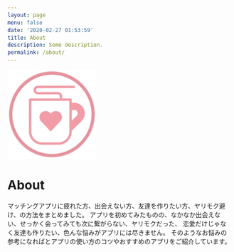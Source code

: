 ```yaml
---
layout: page
menu: false
date: '2020-02-27 01:53:59'
title: About
description: Some description.
permalink: /about/
---
```


<img class="img-rounded" src="/assets/img/uploads/profile.png" alt="Thiago Rossener" width="200">

# About

マッチングアプリに疲れた方、出会えない方、友達を作りたい方、ヤリモク避け、の方法をまとめました。
アプリを初めてみたものの、なかなか出会えない、せっかく会ってみても次に繋がらない、ヤリモクだった、
恋愛だけじゃなく友達も作りたい、色んな悩みがアプリには尽きません。
そのようなお悩みの参考になればとアプリの使い方のコツやおすすめのアプリをご紹介しています。
　　
　　

## <!-- 新しいセクション -->

